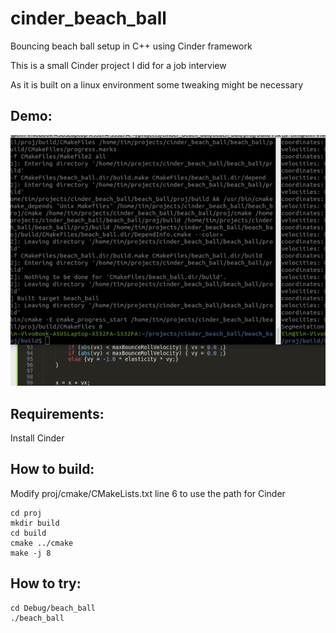 # cinder_beach_ball
Bouncing beach ball setup in C++ using Cinder framework

This is a small Cinder project I did for a job interview

As it is built on a linux environment some tweaking might be necessary


## Demo:
  ![](bouncing_beach_ball.gif)


## Requirements:
  Install Cinder

## How to build:
Modify proj/cmake/CMakeLists.txt line 6 to use the path for Cinder

    cd proj
    mkdir build
    cd build
    cmake ../cmake
    make -j 8

## How to try:
    cd Debug/beach_ball
    ./beach_ball
